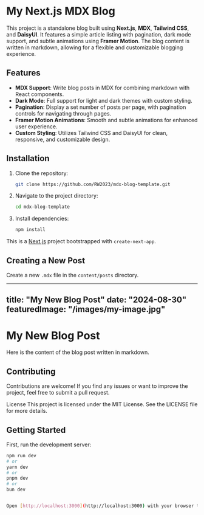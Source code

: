 # My Next.js MDX Blog

This project is a standalone blog built using **Next.js**, **MDX**, **Tailwind CSS**, and **DaisyUI**. It features a simple article listing with pagination, dark mode support, and subtle animations using **Framer Motion**. The blog content is written in markdown, allowing for a flexible and customizable blogging experience.

## Features

* **MDX Support**: Write blog posts in MDX for combining markdown with React components.
* **Dark Mode**: Full support for light and dark themes with custom styling.
* **Pagination**: Display a set number of posts per page, with pagination controls for navigating through pages.
* **Framer Motion Animations**: Smooth and subtle animations for enhanced user experience.
* **Custom Styling**: Utilizes Tailwind CSS and DaisyUI for clean, responsive, and customizable design.

## Installation

1. Clone the repository:

    ```bash
    git clone https://github.com/RW2023/mdx-blog-template.git
    ```

2. Navigate to the project directory:

    ```bash
    cd mdx-blog-template
    ```

3. Install dependencies:

    ```bash
    npm install
    ```

This is a [Next.js](https://nextjs.org/) project bootstrapped with `create-next-app`.

## Creating a New Post

Create a new `.mdx` file in the `content/posts` directory.


---
title: "My New Blog Post"
date: "2024-08-30"
featuredImage: "/images/my-image.jpg"
---

# My New Blog Post

Here is the content of the blog post written in markdown.

## Contributing

Contributions are welcome! If you find any issues or want to improve the project, feel free to submit a pull request.

License
This project is licensed under the MIT License. See the LICENSE file for more details.

## Getting Started

First, run the development server:

```bash
npm run dev
# or
yarn dev
# or
pnpm dev
# or
bun dev


Open [http://localhost:3000](http://localhost:3000) with your browser to see the result.
